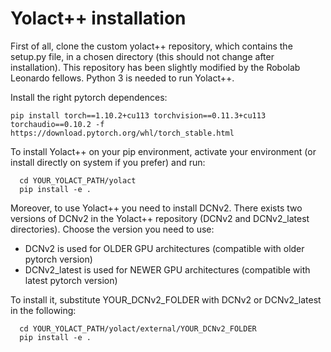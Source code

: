 # Yolact++ installation
First of all, clone the custom yolact++ repository, which contains the setup.py file, in a chosen directory (this should
not change after installation). This repository has been slightly modified by the Robolab Leonardo fellows. Python 3
is needed to run Yolact++.

Install the right pytorch dependences:
``` commandline
pip install torch==1.10.2+cu113 torchvision==0.11.3+cu113 torchaudio==0.10.2 -f https://download.pytorch.org/whl/torch_stable.html
```
To install Yolact++ on your pip environment, activate your environment (or install directly on system if you prefer)
and run:
``` commandline
  cd YOUR_YOLACT_PATH/yolact
  pip install -e .
```

Moreover, to use Yolact++ you need to install DCNv2. There exists two versions of DCNv2 in the Yolact++ repository 
(DCNv2 and DCNv2_latest directories). Choose the version you need to use:
- DCNv2 is used for OLDER GPU architectures (compatible with older pytorch version)
- DCNv2_latest is used for NEWER GPU architectures (compatible with latest pytorch version)

To install it, substitute YOUR_DCNv2_FOLDER with DCNv2 or DCNv2_latest in the following:
``` commandline
  cd YOUR_YOLACT_PATH/yolact/external/YOUR_DCNv2_FOLDER
  pip install -e .
```
